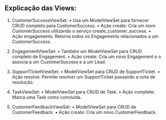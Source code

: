 ## Explicação das Views:

1.	CustomerSuccessViewSet:
    •	Usa um ModelViewSet para fornecer CRUD completo para CustomerSuccess.
    •	Ação create: Cria um novo CustomerSuccess utilizando o serviço create_customer_success.
    •	Ação engagements: Retorna todos os Engagements relacionados a um CustomerSuccess.

2.	EngagementViewSet:
    •	Também um ModelViewSet para CRUD completo de Engagement.
    •	Ação create: Cria um novo Engagement e o associa a um CustomerSuccess e a um Lead.

3.	SupportTicketViewSet:
    •	ModelViewSet para CRUD de SupportTicket.
    •	Ação resolve: Permite resolver um SupportTicket passando a nota de resolução.
4.	TaskViewSet:
    •	ModelViewSet para CRUD de Task.
    •	Ação complete: Marca uma Task como concluída.
    
5.	CustomerFeedbackViewSet:
    •	ModelViewSet para CRUD de CustomerFeedback.
    •	Ação create: Cria um novo CustomerFeedback.